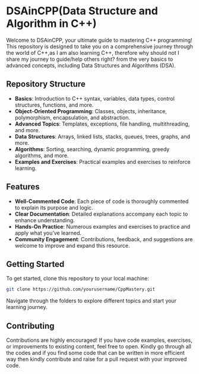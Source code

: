 # DSAinCPP(Data Structure and Algorithm in C++)

Welcome to DSAinCPP, your ultimate guide to mastering C++ programming! This repository is designed to take you on a comprehensive journey through the world of C++,as I am also learning C++, therefore why should not I share my journey to guide/help others right?
from the very basics to advanced concepts, including Data Structures and Algorithms (DSA).

## Repository Structure

- **Basics**: Introduction to C++ syntax, variables, data types, control structures, functions, and more.
- **Object-Oriented Programming**: Classes, objects, inheritance, polymorphism, encapsulation, and abstraction.
- **Advanced Topics**: Templates, exceptions, file handling, multithreading, and more.
- **Data Structures**: Arrays, linked lists, stacks, queues, trees, graphs, and more.
- **Algorithms**: Sorting, searching, dynamic programming, greedy algorithms, and more.
- **Examples and Exercises**: Practical examples and exercises to reinforce learning.

## Features

- **Well-Commented Code**: Each piece of code is thoroughly commented to explain its purpose and logic.
- **Clear Documentation**: Detailed explanations accompany each topic to enhance understanding.
- **Hands-On Practice**: Numerous examples and exercises to practice and apply what you’ve learned.
- **Community Engagement**: Contributions, feedback, and suggestions are welcome to improve and expand this resource.

## Getting Started

To get started, clone this repository to your local machine:

```bash
git clone https://github.com/yourusername/CppMastery.git
```
Navigate through the folders to explore different topics and start your learning journey.

## Contributing

Contributions are highly encouraged! If you have code examples, exercises, or improvements to existing content, feel free to open. Kindly go through all the codes and if you find some code that can be written in more efficient way then kindly contribute and raise for a pull request with your improved code.
